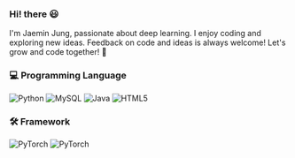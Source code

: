 ###  Hi! there 😃
I'm Jaemin Jung, passionate about deep learning. I enjoy coding and exploring new ideas. Feedback on code and ideas is always welcome! Let's grow and code together! 🚀

### 💻 Programming Language
![Python](https://img.shields.io/badge/python-3776AB?style=for-the-badge&logo=python&logoColor=white)
![MySQL](https://img.shields.io/badge/mysql-4479A1?style=for-the-badge&logo=mysql&logoColor=white) 
![Java](https://img.shields.io/badge/java-007396?style=for-the-badge&logo=java&logoColor=white) 
![HTML5](https://img.shields.io/badge/html5-302683?style=for-the-badge&logo=html5&logoColor=white) 

### 🛠️ Framework
![PyTorch](https://img.shields.io/badge/pytorch-EE4C2C?style=for-the-badge&logo=pytorch&logoColor=white)
![PyTorch](https://img.shields.io/badge/pandas-150458?style=for-the-badge&logo=pandas&logoColor=white)

<!--
**jaemin1626/jaemin1626** is a ✨ _special_ ✨ repository because its `README.md` (this file) appears on your GitHub profile.
Here are some ideas to get you started:

- 🔭 I’m currently working on ...
- 🌱 I’m currently learning ...
- 👯 I’m looking to collaborate on ...
- 🤔 I’m looking for help with ...
- 💬 Ask me about ...
- 📫 How to reach me: ...
- 😄 Pronouns: ...
- ⚡ Fun fact: ...
-->
